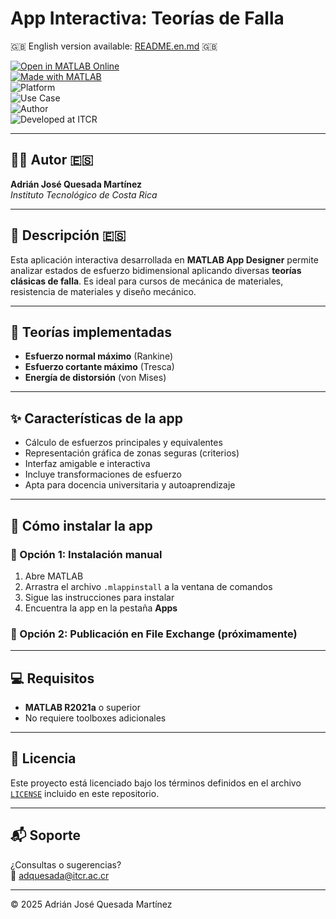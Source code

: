 # App Interactiva: Teorías de Falla

🇬🇧 English version available: [README.en.md](README.en.md) 🇬🇧

[![Open in MATLAB Online](https://www.mathworks.com/images/responsive/global/open-in-matlab-online.svg)](https://matlab.mathworks.com/)  
[![Made with MATLAB](https://img.shields.io/badge/Made%20with-MATLAB-blue)](https://www.mathworks.com/products/matlab.html)  
![Platform](https://img.shields.io/badge/Platform-Windows%20%7C%20macOS%20%7C%20Linux-lightgrey)  
![Use Case](https://img.shields.io/badge/Use-Educational-success)  
![Author](https://img.shields.io/badge/Author-Adrián%20Quesada%20Martínez-blueviolet)  
![Developed at ITCR](https://img.shields.io/badge/Developed%20at-ITCR-blue)

---

## 👨‍💻 Autor 🇪🇸
**Adrián José Quesada Martínez**  
*Instituto Tecnológico de Costa Rica*

---

## 📘 Descripción 🇪🇸

Esta aplicación interactiva desarrollada en **MATLAB App Designer** permite analizar estados de esfuerzo bidimensional aplicando diversas **teorías clásicas de falla**. Es ideal para cursos de mecánica de materiales, resistencia de materiales y diseño mecánico.

---

## 🧠 Teorías implementadas

- **Esfuerzo normal máximo** (Rankine)  
- **Esfuerzo cortante máximo** (Tresca)  
- **Energía de distorsión** (von Mises)

---

## ✨ Características de la app

- Cálculo de esfuerzos principales y equivalentes  
- Representación gráfica de zonas seguras (criterios)  
- Interfaz amigable e interactiva  
- Incluye transformaciones de esfuerzo  
- Apta para docencia universitaria y autoaprendizaje

---

## 🚀 Cómo instalar la app

### 🔹 Opción 1: Instalación manual

1. Abre MATLAB  
2. Arrastra el archivo `.mlappinstall` a la ventana de comandos  
3. Sigue las instrucciones para instalar  
4. Encuentra la app en la pestaña **Apps**

### 🔹 Opción 2: Publicación en File Exchange (próximamente)

---

## 💻 Requisitos

- **MATLAB R2021a** o superior  
- No requiere toolboxes adicionales

---

## 📄 Licencia

Este proyecto está licenciado bajo los términos definidos en el archivo [`LICENSE`](LICENSE) incluido en este repositorio.

---

## 📬 Soporte

¿Consultas o sugerencias?  
📧 [adquesada@itcr.ac.cr](mailto:adquesada@itcr.ac.cr)

---

© 2025 Adrián José Quesada Martínez
